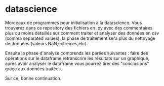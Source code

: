 # datascience
Morceaux de programmes pour initialisation à la datascience. Vous trouverez dans ce repository des fichiers en .py avec des commentaires plus ou moins détaillés sur comment traiter et analyser des données en csv (comma separated values), la phase de traitement sera plus du nettoyage de données (valeurs NaN,extremes,etc).

Ensuite la phase d'analyse comprends les parties suivantes : faire des opérations sur le dataframe retranscrire les résultats sur un graphique, après avoir analyser le dataframe vous pourrez tirer des "conclusions" graçe aux données traitées.

Sur ce, bonne continuation.
